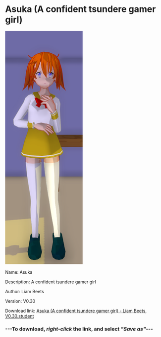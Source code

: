 # Asuka (A confident tsundere gamer girl)

<img src = "https://raw.githubusercontent.com/Arbiter1223/Daigaku-Gurashi-Custom-Students/master/Students/Files/Asuka%20(A%20confident%20tsundere%20gamer%20girl).png">

Name: Asuka

Description: A confident tsundere gamer girl

Author: Liam Beets

Version: V0.30

Download link: <a href="https://raw.githubusercontent.com/Arbiter1223/Daigaku-Gurashi-Custom-Students/master/Students/Files/Asuka%20(A%20confident%20tsundere%20gamer%20girl)%20-%20Liam%20Beets%2C%20V0.30.student">Asuka (A confident tsundere gamer girl) - Liam Beets, V0.30.student</a>

### ---**To download, _right-click_ the link, and select _"Save as"_**---
